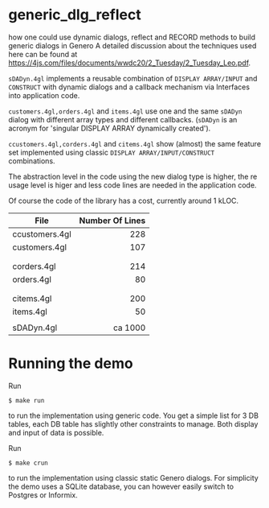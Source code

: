 # generic_dlg_reflect
how one could use dynamic dialogs, reflect and RECORD methods to build generic dialogs in Genero
A detailed discussion about the techniques used here can be found at
https://4js.com/files/documents/wwdc20/2_Tuesday/2_Tuesday_Leo.pdf.

`sDADyn.4gl` implements a reusable combination of `DISPLAY ARRAY/INPUT` and `CONSTRUCT` with dynamic dialogs and a callback mechanism via Interfaces into application code.

`customers.4gl,orders.4gl` and `items.4gl` use one and the same `sDADyn` dialog with different array types and different callbacks.
(`sDADyn` is an acronym for 'singular DISPLAY ARRAY dynamically created').

`ccustomers.4gl,corders.4gl` and `citems.4gl` show (almost) the same feature set implemented using classic `DISPLAY ARRAY/INPUT/CONSTRUCT` combinations.

The abstraction level in the code using the new dialog type is higher, the re usage level is higer and less code lines are needed in the application code.

Of course the code of the library has a cost, currently around 1 kLOC.

| File          | Number Of Lines  |
| ------------- | ----------------:|
| ccustomers.4gl|              228 |
| customers.4gl |              107 |
|               |                  |
|               |                  |
| corders.4gl   |              214 |
| orders.4gl    |               80 |
|               |                  |
|               |                  |
| citems.4gl    |              200 |
| items.4gl     |               50 |
|               |                  |
| sDADyn.4gl    |          ca 1000 |

# Running the demo

Run
```
$ make run
```
to run the implementation using generic code.
You get a simple list for 3 DB tables, each DB table has slightly other constraints to manage.
Both display and input of data is possible.

Run
```
$ make crun
```
to run the implementation using classic static Genero dialogs.
For simplicity the demo uses a SQLite database, you can however easily switch to Postgres or Informix.

